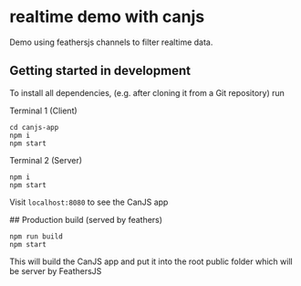# realtime demo with canjs

Demo using feathersjs channels to filter realtime data.

## Getting started in development

To install all dependencies, (e.g. after cloning it from a Git repository) run

Terminal 1 (Client)
```
cd canjs-app
npm i
npm start
```

Terminal 2 (Server)
```
npm i
npm start
```

Visit `localhost:8080` to see the CanJS app

## Production build (served by feathers)

```
npm run build
npm start
```
This will build the CanJS app and put it into the root public folder which will be server by FeathersJS